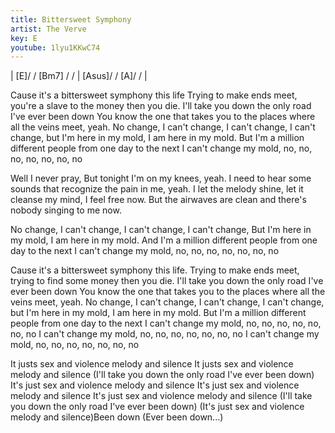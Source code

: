 ```yaml
---
title: Bittersweet Symphony
artist: The Verve
key: E
youtube: 1lyu1KKwC74
---
```


| [E]/ / [Bm7] / / | [Asus]/ / [A]/ / |

Cause it's a bittersweet symphony this life
Trying to make ends meet, you're a slave to the money then you die.
I'll take you down the only road I've ever been down
You know the one that takes you to the places where all the veins meet, yeah.
No change, I can't change, I can't change, I can't change,
but I'm here in my mold, I am here in my mold.
But I'm a million different people from one day to the next
I can't change my mold, no, no, no, no, no, no, no

Well I never pray,
But tonight I'm on my knees, yeah.
I need to hear some sounds that recognize the pain in me, yeah.
I let the melody shine, let it cleanse my mind, I feel free now.
But the airwaves are clean and there's nobody singing to me now.

No change, I can't change, I can't change, I can't change,
But I'm here in my mold, I am here in my mold.
And I'm a million different people from one day to the next
I can't change my mold, no, no, no, no, no, no, no

Cause it's a bittersweet symphony this life.
Trying to make ends meet, trying to find some money then you die.
I'll take you down the only road I've ever been down
You know the one that takes you to the places where all the veins meet, yeah.
No change, I can't change, I can't change, I can't change,
but I'm here in my mold, I am here in my mold.
But I'm a million different people from one day to the next
I can't change my mold, no, no, no, no, no, no, no
I can't change my mold, no, no, no, no, no, no, no
I can't change my mold, no, no, no, no, no, no, no

It justs sex and violence melody and silence
It justs sex and violence melody and silence (I'll take you down the only road I've ever been down)
It's just sex and violence melody and silence
It's just sex and violence melody and silence
It's just sex and violence melody and silence (I'll take you down the only road I've ever been down)
(It's just sex and violence melody and silence)Been down
(Ever been down...)